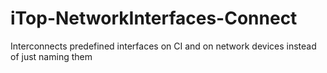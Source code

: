 # iTop-NetworkInterfaces-Connect
Interconnects predefined interfaces on CI and on network devices instead of just naming them
